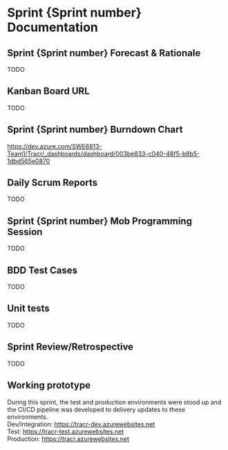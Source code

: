 # Sprint {Sprint number} Documentation

## Sprint {Sprint number} Forecast & Rationale

TODO

## Kanban Board URL
TODO

## Sprint {Sprint number} Burndown Chart
https://dev.azure.com/SWE6813-Team1/Tracr/_dashboards/dashboard/003be833-c040-48f5-b8b5-1dbd565e0870

## Daily Scrum Reports
TODO

## Sprint {Sprint number} Mob Programming Session
TODO

## BDD Test Cases
TODO

## Unit tests
TODO

## Sprint Review/Retrospective
TODO 

## Working prototype
During this sprint, the test and production environments were stood up and the CI/CD pipeline was developed to delivery updates to these environments.  
Dev/Integration: https://tracr-dev.azurewebsites.net    
Test: https://tracr-test.azurewebsites.net  
Production: https://tracr.azurewebsites.net